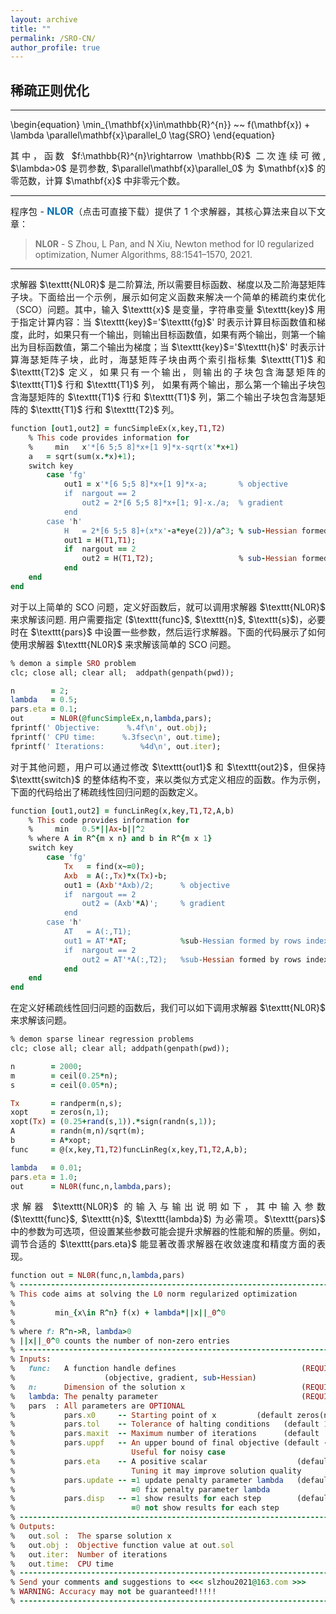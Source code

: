 ```yaml
---
layout: archive
title: ""   
permalink: /SRO-CN/
author_profile: true
---
```


<style>
a:link {
  text-decoration: none;
}

a:visited {
  text-decoration: none;
}

a:hover {
  text-decoration: underline;
}

a:active {
  text-decoration: underline;
}
</style>


## 稀疏正则优化
---
<p style="line-height: 2;"></p>

\begin{equation}
\min_{\mathbf{x}\in\mathbb{R}^{n}} ~~  f(\mathbf{x}) + \lambda \parallel\mathbf{x}\parallel_0 \tag{SRO}
\end{equation}

<div style="text-align:justify;"> 
其中，函数 $f:\mathbb{R}^{n}\rightarrow \mathbb{R}$ 二次连续可微, $\lambda>0$ 是罚参数, $\parallel\mathbf{x}\parallel_0$ 为 $\mathbf{x}$ 的零范数，计算 $\mathbf{x}$ 中非零元个数。
</div>
 
---
<div style="text-align:justify;">
程序包 - <a style="font-size: 16px; font-weight: bold; color:#006DB0" href="\files\SROpack.zip" target="_blank">NL0R</a>（点击可直接下载）提供了 1 个求解器，其核心算法来自以下文章：
</div>

> <b style="font-size:14px;color:#777777">NL0R</b> - <span style="font-size: 14px"> S Zhou, L Pan, and N Xiu, Newton method for l0 regularized optimization, Numer Algorithms, 88:1541–1570, 2021. </span>

---
<div style="text-align:justify;">  
求解器 $\texttt{NL0R}$ 是二阶算法, 所以需要目标函数、梯度以及二阶海瑟矩阵子块。下面给出一个示例，展示如何定义函数来解决一个简单的稀疏约束优化（SCO）问题。其中，输入 $\texttt{x}$ 是变量，字符串变量 $\texttt{key}$ 用于指定计算内容：当 $\texttt{key}$='$\texttt{fg}$' 时表示计算目标函数值和梯度，此时，如果只有一个输出，则输出目标函数值，如果有两个输出，则第一个输出为目标函数值，第二个输出为梯度；当 $\texttt{key}$='$\texttt{h}$' 时表示计算海瑟矩阵子块，此时，海瑟矩阵子块由两个索引指标集 $\texttt{T1}$ 和 $\texttt{T2}$ 定义，如果只有一个输出，则输出的子块包含海瑟矩阵的 $\texttt{T1}$ 行和 $\texttt{T1}$ 列， 如果有两个输出，那么第一个输出子块包含海瑟矩阵的 $\texttt{T1}$ 行和 $\texttt{T1}$ 列，第二个输出子块包含海瑟矩阵的 $\texttt{T1}$ 行和 $\texttt{T2}$ 列。
</div>
<p style="line-height: 1;"></p>

```ruby
function [out1,out2] = funcSimpleEx(x,key,T1,T2)
    % This code provides information for
    %     min   x'*[6 5;5 8]*x+[1 9]*x-sqrt(x'*x+1)  
    a   = sqrt(sum(x.*x)+1);
    switch key
        case 'fg'    
            out1 = x'*[6 5;5 8]*x+[1 9]*x-a;       % objective
            if  nargout == 2 
                out2 = 2*[6 5;5 8]*x+[1; 9]-x./a;  % gradient
            end
        case 'h'
            H   = 2*[6 5;5 8]+(x*x'-a*eye(2))/a^3; % sub-Hessian formed by rows indexed by T1 and columns indexed by T1
            out1 = H(T1,T1);
            if  nargout == 2 
                out2 = H(T1,T2);                   % sub-Hessian formed by rows indexed by T1 and columns indexed by T2
            end
    end
end
```

<div style="text-align:justify;">
对于以上简单的 SCO 问题，定义好函数后，就可以调用求解器 $\texttt{NL0R}$ 来求解该问题. 用户需要指定 ($\texttt{func}$, $\texttt{n}$, $\texttt{s}$)，必要时在 $\texttt{pars}$ 中设置一些参数，然后运行求解器。下面的代码展示了如何使用求解器 $\texttt{NL0R}$ 来求解该简单的 SCO 问题。
</div>
<p style="line-height: 1;"></p>

```ruby
% demon a simple SRO problem
clc; close all; clear all;  addpath(genpath(pwd));

n        = 2;
lambda   = 0.5;
pars.eta = 0.1;
out      = NL0R(@funcSimpleEx,n,lambda,pars); 
fprintf(' Objective:      %.4f\n', out.obj); 
fprintf(' CPU time:      %.3fsec\n', out.time);
fprintf(' Iterations:        %4d\n', out.iter);
```

<div style="text-align:justify;">
对于其他问题，用户可以通过修改 $\texttt{out1}$ 和 $\texttt{out2}$，但保持 $\texttt{switch}$ 的整体结构不变，来以类似方式定义相应的函数。作为示例，下面的代码给出了稀疏线性回归问题的函数定义。
</div>
<p style="line-height: 1;"></p>

```ruby
function [out1,out2] = funcLinReg(x,key,T1,T2,A,b)
    % This code provides information for
    %     min   0.5*||Ax-b||^2 
    % where A in R^{m x n} and b in R^{m x 1}    
    switch key
        case 'fg'
            Tx   = find(x~=0);
            Axb  = A(:,Tx)*x(Tx)-b;
            out1 = (Axb'*Axb)/2;      % objective 
            if  nargout == 2 
                out2 = (Axb'*A)';     % gradient 
            end
        case 'h'        
            AT   = A(:,T1); 
            out1 = AT'*AT;            %sub-Hessian formed by rows indexed by T1 and columns indexed by T1   
            if  nargout == 2
                out2 = AT'*A(:,T2);   %sub-Hessian formed by rows indexed by T1 and columns indexed by T2
            end       
    end
end
```

<div style="text-align:justify;">
在定义好稀疏线性回归问题的函数后，我们可以如下调用求解器 $\texttt{NL0R}$ 来求解该问题。
</div>
<p style="line-height: 1;"></p>

```ruby
% demon sparse linear regression problems 
clc; close all; clear all; addpath(genpath(pwd));

n        = 2000;  
m        = ceil(0.25*n); 
s        = ceil(0.05*n);

Tx       = randperm(n,s);  
xopt     = zeros(n,1);  
xopt(Tx) = (0.25+rand(s,1)).*sign(randn(s,1)); 
A        = randn(m,n)/sqrt(m); 
b        = A*xopt;  
func     = @(x,key,T1,T2)funcLinReg(x,key,T1,T2,A,b);

lambda   = 0.01;
pars.eta = 1.0;
out      = NL0R(func,n,lambda,pars); 
```

<div style="text-align:justify;">
求解器 $\texttt{NL0R}$ 的输入与输出说明如下，其中输入参数 ($\texttt{func}$, $\texttt{n}$, $\texttt{lambda}$) 为必需项。$\texttt{pars}$ 中的参数为可选项，但设置某些参数可能会提升求解器的性能和解的质量。例如，调节合适的 $\texttt{pars.eta}$ 能显著改善求解器在收敛速度和精度方面的表现。
</div>

<p style="line-height: 1;"></p>

```ruby
function out = NL0R(func,n,lambda,pars)
% -------------------------------------------------------------------------
% This code aims at solving the L0 norm regularized optimization 
%
%         min_{x\in R^n} f(x) + lambda*||x||_0^0
%
% where f: R^n->R, lambda>0
% ||x||_0^0 counts the number of non-zero entries
% -------------------------------------------------------------------------
% Inputs:
%   func:   A function handle defines                            (REQUIRED)
%                    (objective, gradient, sub-Hessian)
%   n:      Dimension of the solution x                          (REQUIRED) 
%   lambda: The penalty parameter                                (REQUIRED)  
%   pars  : All parameters are OPTIONAL
%           pars.x0     -- Starting point of x         (default zeros(n,1))
%           pars.tol    -- Tolerance of halting conditions   (default 1e-6)
%           pars.maxit  -- Maximum number of iterations      (default  2e3) 
%           pars.uppf   -- An upper bound of final objective (default -Inf)
%                          Useful for noisy case 
%           pars.eta    -- A positive scalar                    (default 1)  
%                          Tuning it may improve solution quality
%           pars.update -- =1 update penalty parameter lambda   (default 1)
%                          =0 fix penalty parameter lambda
%           pars.disp   -- =1 show results for each step        (default 1)
%                          =0 not show results for each step
% -------------------------------------------------------------------------
% Outputs:
%   out.sol :  The sparse solution x
%   out.obj :  Objective function value at out.sol 
%   out.iter:  Number of iterations
%   out.time:  CPU time
% -------------------------------------------------------------------------
% Send your comments and suggestions to <<< slzhou2021@163.com >>>   
% WARNING: Accuracy may not be guaranteed!!!!!  
% -------------------------------------------------------------------------
```
